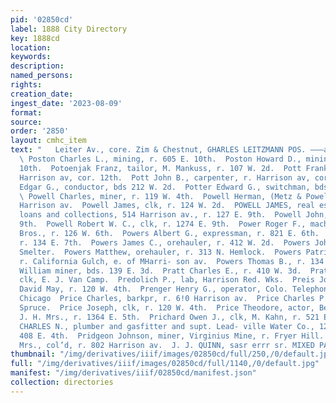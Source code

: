```yaml
---
pid: '02850cd'
label: 1888 City Directory
key: 1888cd
location: 
keywords: 
description: 
named_persons: 
rights: 
creation_date: 
ingest_date: '2023-08-09'
format: 
source: 
order: '2850'
layout: cmhc_item
text: "   Leiter Av., core. Zim & Chestnut, GHARLES LEITZMANN POS. ———ase—( —<“<s*“;‘<éiSROSC
  \ Poston Charles L., mining, r. 605 E. 10th.  Poston Howard D., mining, r. 605 E.
  10th.  Potoenjak Franz, tailor, M. Mankuss, r. 107 W. 2d.  Pott Frank B. clk, r.
  Harrison av, cor. 12th.  Pott John B., carpenter, r. Harrison av, cor. 12th.  Potter
  Edgar G., conductor, bds 212 W. 2d.  Potter Edward G., switchman, bds. Midland Hotel.
  \ Powell Charles, miner, r. 119 W. 4th.  Powell Herman, (Metz & Powell,) r. 319
  Harrison av.  Powell James, clk, r. 124 W. 2d.  POWELL JAMES, real estate, mines,
  loans and collections, 514 Harrison av., r. 127 E. 9th.  Powell John, r. 1274 E.
  9th.  Powell Robert W. C., clk, r. 1274 E. 9th.  Power Roger F., machinist, Engelbach
  Bros., r. 126 W. 6th.  Powers Albert G., expressman, r. 821 E. 6th.  Powers Frank,
  r. 134 E. 7th.  Powers James C., orehauler, r. 412 W. 2d.  Powers John, lab, American
  Smelter.  Powers Matthew, orehauler, r. 313 N. Hemlock.  Powers Patrick, teamster,
  r. California Gulch, e. of MHarri- son av.  Powers Thomas B., r. 134 E. 7th.  Powers
  William miner, bds. 139 E. 3d.  Pratt Charles E., r. 410 W. 3d.  Pratt Clarence,
  clk, E. J. Van Camp.  Predolich P., lab, Harrison Red. Wks.  Preis Joseph, clk,
  David May, r. 120 W. 4th.  Prenger Henry G., operator, Colo. Telephone Co., r. 6
  Chicago  Price Charles, barkpr, r. 6!0 Harrison av.  Price Charles P., r. 410 N.
  Spruce.  Price Joseph, clk, r. 120 W. 4th.  Price Theodore, actor, Ben. Loeb.  Prichard
  J. H. Mrs., r. 1364 E. 5th.  Prichard Owen J., clk, M. Kahn, r. 521 E. 10th.  PRIDDY
  CHARLES N., plumber and gasfitter and supt. Lead- ville Water Co., 121 E. 5th, r.
  408 E. 4th.  Pridgeon Johnson, miner, Virginius Mine, r. Fryer Hill.  Prince Harriet
  Mrs., col’d, r. 802 Harrison av.  J. J. QUINN, sasr errr sr. MIXED PAINTS    "
thumbnail: "/img/derivatives/iiif/images/02850cd/full/250,/0/default.jpg"
full: "/img/derivatives/iiif/images/02850cd/full/1140,/0/default.jpg"
manifest: "/img/derivatives/iiif/02850cd/manifest.json"
collection: directories
---
```

